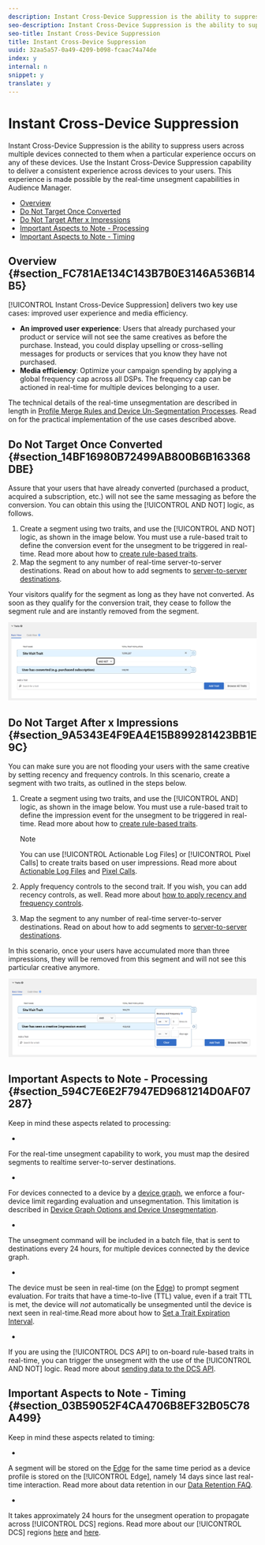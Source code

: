 ```yaml
---
description: Instant Cross-Device Suppression is the ability to suppress users across multiple devices connected to them when a particular experience occurs on any of these devices. Use the Instant Cross-Device Suppression capability to deliver a consistent experience across devices to your users. This experience is made possible by the real-time unsegment capabilities in Audience Manager.
seo-description: Instant Cross-Device Suppression is the ability to suppress users across multiple devices connected to them when a particular experience occurs on any of these devices. Use the Instant Cross-Device Suppression capability to deliver a consistent experience across devices to your users. This experience is made possible by the real-time unsegment capabilities in Audience Manager.
seo-title: Instant Cross-Device Suppression
title: Instant Cross-Device Suppression
uuid: 32aa5a57-0a49-4209-b098-fcaac74a74de
index: y
internal: n
snippet: y
translate: y
---
```


# Instant Cross-Device Suppression

Instant Cross-Device Suppression is the ability to suppress users across multiple devices connected to them when a particular experience occurs on any of these devices. Use the Instant Cross-Device Suppression capability to deliver a consistent experience across devices to your users. This experience is made possible by the real-time unsegment capabilities in Audience Manager.




<ul class="simplelist"> 
 <li><a href="../../c_features/profile-merge-rules/instant-cross-device-suppression.md#section_FC781AE134C143B7B0E3146A536B14B5" format="dita" scope="local"> Overview</a> </li> 
 <li><a href="../../c_features/profile-merge-rules/instant-cross-device-suppression.md#section_14BF16980B72499AB800B6B163368DBE" format="dita" scope="local"> Do Not Target Once Converted</a> </li> 
 <li><a href="../../c_features/profile-merge-rules/instant-cross-device-suppression.md#section_9A5343E4F9EA4E15B899281423BB1E9C" format="dita" scope="local"> Do Not Target After x Impressions</a> </li> 
 <li><a href="../../c_features/profile-merge-rules/instant-cross-device-suppression.md#section_594C7E6E2F7947ED9681214D0AF07287" format="dita" scope="local"> Important Aspects to Note - Processing</a> </li> 
 <li><a href="../../c_features/profile-merge-rules/instant-cross-device-suppression.md#section_03B59052F4CA4706B8EF32B05C78A499" format="dita" scope="local"> Important Aspects to Note - Timing</a> </li> 
</ul>



## Overview {#section_FC781AE134C143B7B0E3146A536B14B5}



[!UICONTROL Instant Cross-Device Suppression] delivers two key use cases: improved user experience and media efficiency. 



* **An improved user experience**: Users that already purchased your product or service will not see the same creatives as before the purchase. Instead, you could display upselling or cross-selling messages for products or services that you know they have not purchased.
* **Media efficiency**: Optimize your campaign spending by applying a global frequency cap across all DSPs. The frequency cap can be actioned in real-time for multiple devices belonging to a user.





The technical details of the real-time unsegmentation are described in length in [Profile Merge Rules and Device Un-Segmentation Processes](../../c_features/profile-merge-rules/merge-rule-unsegment.md#concept_E683A925C0854AF1A63479249734AEB4). Read on for the practical implementation of the use cases described above. 

## Do Not Target Once Converted {#section_14BF16980B72499AB800B6B163368DBE}



Assure that your users that have already converted (purchased a product, acquired a subscription, etc.) will not see the same messaging as before the conversion. You can obtain this using the [!UICONTROL AND NOT] logic, as follows. 



1. Create a segment using two traits, and use the [!UICONTROL AND NOT] logic, as shown in the image below. You must use a rule-based trait to define the conversion event for the unsegment to be triggered in real-time. Read more about how to [create rule-based traits](../../c_features/traits/create-onboarded-rule-based-traits.md#concept_CFCB78FDF44A42BCA69C948A2C8EC3D5).
1. Map the segment to any number of real-time server-to-server destinations. Read on about how to add segments to [server-to-server destinations](../../c_features/destinations/manage-destinations.md#task_1B9A6418E2F24C9CA5888F09679204C0).





Your visitors qualify for the segment as long as they have not converted. As soon as they qualify for the conversion trait, they cease to follow the segment rule and are instantly removed from the segment. 


![](assets/and_not_use_case.png) 

## Do Not Target After x Impressions {#section_9A5343E4F9EA4E15B899281423BB1E9C}



You can make sure you are not flooding your users with the same creative by setting recency and frequency controls. In this scenario, create a segment with two traits, as outlined in the steps below. 



1. Create a segment using two traits, and use the [!UICONTROL AND] logic, as shown in the image below. You must use a rule-based trait to define the impression event for the unsegment to be triggered in real-time. Read more about how to [create rule-based traits](../../c_features/traits/create-onboarded-rule-based-traits.md#concept_CFCB78FDF44A42BCA69C948A2C8EC3D5). 


   >[!NOTE]
   >
   >You can use [!UICONTROL Actionable Log Files] or [!UICONTROL Pixel Calls] to create traits based on user impressions. Read more about [Actionable Log Files](../../c_integration/media-data-integration/actionable-log-files.md#concept_464D49C698A04E26AFD8AA0F640E5EB3) and [Pixel Calls](../../c_integration/media-data-integration/impression-data-pixels.md#concept_83852AB68E344D4F8933665C895322C2). 


1. Apply frequency controls to the second trait. If you wish, you can add recency controls, as well. Read more about [how to apply recency and frequency controls](../../c_features/c_segments/recency-and-frequency.md#concept_957D9E1977774D28A98ACEE6035E7B37).
1. Map the segment to any number of real-time server-to-server destinations. Read on about how to add segments to [server-to-server destinations](../../c_features/destinations/manage-destinations.md#task_1B9A6418E2F24C9CA5888F09679204C0).





In this scenario, once your users have accumulated more than three impressions, they will be removed from this segment and will not see this particular creative anymore. 


![](assets/impressions_use_case.png) 

## Important Aspects to Note - Processing {#section_594C7E6E2F7947ED9681214D0AF07287}



Keep in mind these aspects related to processing: 



* 

  For the real-time unsegment capability to work, you must map the desired segments to realtime server-to-server destinations. 

* 

  For devices connected to a device by a [device graph](../../c_features/profile-merge-rules/profile-link-use-case.md#section_88E3469E94E14453AF6891B8ADA0933B), we enforce a four-device limit regarding evaluation and unsegmentation. This limitation is described in [Device Graph Options and Device Unsegmentation](../../c_features/profile-merge-rules/merge-rule-unsegment.md#section_23A08D8D7E1541A8B0C701222D5032FC).​ 

* 

  The unsegment command will be included in a batch file, that is sent to destinations every 24 hours, for multiple devices connected by the device graph. 

* 

  The device must be seen in real-time (on the [Edge](../../reference/system-components/components-edge.md#concept_DD36E2B5A23D4CC5A91CA9808B908B8E)) to prompt segment evaluation. For traits that have a time-to-live (TTL) value, even if a trait TTL is met, the device will *not* automatically be unsegmented until the device is next seen in real-time.​ Read more about how to [Set a Trait Expiration Interval](../../c_features/traits/create-onboarded-rule-based-traits.md#task_F17639E26C2744A0942461FCCD4D4DC7). 

* 

  If you are using the [!UICONTROL DCS API] to on-board rule-based traits in real-time, you can trigger the unsegment with the use of the [!UICONTROL AND NOT] logic. Read more about [sending data to the DCS API](../../c_api/dcs-intro/dcs-event-calls/dcs-url-send.md#concept_9F6C569C1E444002ADF2A43516A9F284).​ 





## Important Aspects to Note - Timing {#section_03B59052F4CA4706B8EF32B05C78A499}



Keep in mind these aspects related to timing: 



* 

  A segment will be stored on the [Edge](../../reference/system-components/components-edge.md#concept_DD36E2B5A23D4CC5A91CA9808B908B8E) for the same time period as a device profile is stored on the [!UICONTROL Edge], namely 14 days since last real-time interaction. Read more about data retention in our [Data Retention FAQ](../../faq/faq-privacy.md#section_20FF2BAAAA504153B36C420A5ECFB458). 

* 

  It takes approximately 24 hours for the unsegment operation to propagate across [!UICONTROL DCS] regions. Read more about our [!UICONTROL DCS] regions [here](../../reference/system-components/components-data-collection.md#concept_66CFFEBF5E8B41ED94082D562A93506E) and [here](../../c_api/dcs-intro/dcs-api-reference/dcs-regions.md#concept_01C1E017A6694D1EAF9BF65BFFA54091). 




